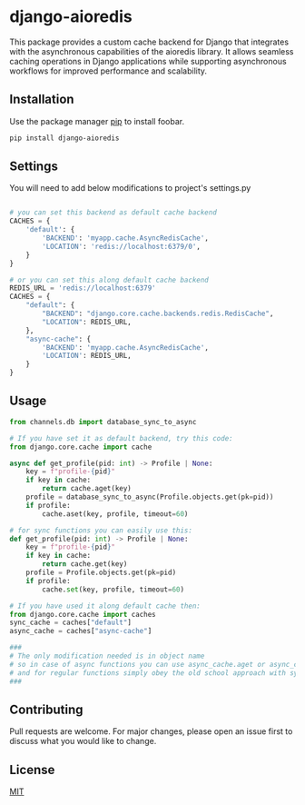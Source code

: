 # django-aioredis
This package provides a custom cache backend for Django that integrates with the asynchronous capabilities of the aioredis library. It allows seamless caching operations in Django applications while supporting asynchronous workflows for improved performance and scalability.

## Installation

Use the package manager [pip](https://pip.pypa.io/en/stable/) to install foobar.

```bash
pip install django-aioredis
```

## Settings

You will need to add below modifications to project's settings.py

```python

# you can set this backend as default cache backend
CACHES = {
    'default': {
        'BACKEND': 'myapp.cache.AsyncRedisCache',
        'LOCATION': 'redis://localhost:6379/0',
    }
}

# or you can set this along default cache backend
REDIS_URL = 'redis://localhost:6379'
CACHES = {
    "default": {
        "BACKEND": "django.core.cache.backends.redis.RedisCache",
        "LOCATION": REDIS_URL,
    },
    "async-cache": {
        'BACKEND': 'myapp.cache.AsyncRedisCache',
        'LOCATION': REDIS_URL,
    }
}
```

## Usage

```python
from channels.db import database_sync_to_async

# If you have set it as default backend, try this code:
from django.core.cache import cache

async def get_profile(pid: int) -> Profile | None:
    key = f"profile-{pid}"
    if key in cache:
        return cache.aget(key)
    profile = database_sync_to_async(Profile.objects.get(pk=pid))
    if profile:
        cache.aset(key, profile, timeout=60)

# for sync functions you can easily use this:
def get_profile(pid: int) -> Profile | None:
    key = f"profile-{pid}"
    if key in cache:
        return cache.get(key)
    profile = Profile.objects.get(pk=pid)
    if profile:
        cache.set(key, profile, timeout=60)

# If you have used it along default cache then:
from django.core.cache import caches
sync_cache = caches["default"]
async_cache = caches["async-cache"]

### 
# The only modification needed is in object name
# so in case of async functions you can use async_cache.aget or async_cache.aset
# and for regular functions simply obey the old school approach with sync_cache
###
```

## Contributing

Pull requests are welcome. For major changes, please open an issue first
to discuss what you would like to change.

## License

[MIT](https://choosealicense.com/licenses/mit/)
